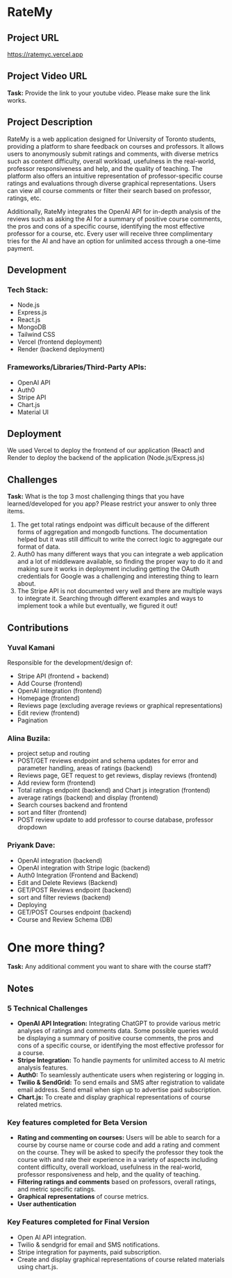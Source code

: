 # RateMy

## Project URL

https://ratemyc.vercel.app

## Project Video URL

**Task:** Provide the link to your youtube video. Please make sure the link works.

## Project Description

RateMy is a web application designed for University of Toronto students, providing a platform to share feedback on courses and professors. It allows users to anonymously submit ratings and comments, with diverse metrics such as content difficulty, overall workload, usefulness in the real-world, professor responsiveness and help, and the quality of teaching. The platform also offers an intuitive representation of professor-specific course ratings and evaluations through diverse graphical representations. Users can view all course comments or filter their search based on professor, ratings, etc.

Additionally, RateMy integrates the OpenAI API for in-depth analysis of the reviews such as asking the AI for a summary of positive course comments, the pros and cons of a specific course, identifying the most effective professor for a course, etc. Every user will receive three complimentary tries for the AI and have an option for unlimited access through a one-time payment.

## Development

### Tech Stack:

- Node.js
- Express.js
- React.js
- MongoDB
- Tailwind CSS
- Vercel (frontend deployment)
- Render (backend deployment)

### Frameworks/Libraries/Third-Party APIs:

- OpenAI API
- Auth0
- Stripe API
- Chart.js
- Material UI

## Deployment

We used Vercel to deploy the frontend of our application (React) and Render to deploy the backend of the application (Node.js/Express.js)


## Challenges

**Task:** What is the top 3 most challenging things that you have learned/developed for you app? Please restrict your answer to only three items.

1. The get total ratings endpoint was difficult because of the different forms of aggregation and mongodb functions. The documentation helped but it was still difficult to write the correct logic to aggregate our format of data.
2. Auth0 has many different ways that you can integrate a web application and a lot of middleware available, so finding the proper way to do it and making sure it works in deployment including getting the OAuth credentials for Google was a challenging and interesting thing to learn about.
3. The Stripe API is not documented very well and there are multiple ways to integrate it. Searching through different examples and ways to implement took a while but eventually, we figured it out!

## Contributions

### Yuval Kamani

Responsible for the development/design of:

- Stripe API (frontend + backend)
- Add Course (frontend)
- OpenAI integration (frontend)
- Homepage (frontend)
- Reviews page (excluding average reviews or graphical representations)
- Edit review (frontend)
- Pagination

### Alina Buzila:
- project setup and routing
- POST/GET reviews endpoint and schema updates for error and parameter handling, areas of ratings (backend)
- Reviews page, GET request to get reviews, display reviews (frontend)
- Add review form (frontend)
- Total ratings endpoint (backend) and Chart js integration (frontend)
- average ratings (backend) and display (frontend)
- Search courses backend and frontend
- sort and filter (frontend)
- POST review update to add professor to course database, professor dropdown

### Priyank Dave:
- OpenAI integration (backend)
- OpenAI integration with Stripe logic (backend)
- Auth0 Integration (Frontend and Backend)
- Edit and Delete Reviews (Backend)
- GET/POST Reviews endpoint (backend)
-  sort and filter reviews (backend)
- Deploying
- GET/POST Courses endpoint (backend)
- Course and Review Schema (DB)
# One more thing?

**Task:** Any additional comment you want to share with the course staff?



## Notes

### 5 Technical Challenges
- **OpenAI API Integration:** Integrating ChatGPT to provide various metric analyses of ratings and comments data. Some possible queries would be displaying a summary of positive course comments, the pros and cons of a specific course, or identifying the most effective professor for a course.
- **Stripe Integration:** To handle payments for unlimited access to AI metric analysis features.
- **Auth0:** To seamlessly authenticate users when registering or logging in.
- **Twilio & SendGrid:** To send emails and SMS after registration to validate email address. Send email when sign up to advertise paid subscription.
- **Chart.js:** To create and display graphical representations of course related metrics.


### Key features completed for Beta Version
- **Rating and commenting on courses:** Users will be able to search for a course by course name or course code and add a rating and comment on the course. They will be asked to specify the professor they took the course with and rate their experience in a variety of aspects including content difficulty, overall workload, usefulness in the real-world, professor responsiveness and help, and the quality of teaching.
- **Filtering ratings and comments** based on professors, overall ratings, and metric specific ratings.
- **Graphical representations** of course metrics.
- **User authentication**


### Key Features completed for Final Version
- Open AI API integration.
- Twilio & sendgrid for email and SMS notifications.
- Stripe integration for payments, paid subscription.
- Create and display graphical representations of course related materials using chart.js.
